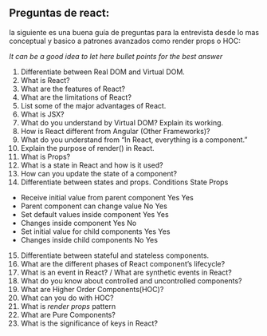 
## Preguntas de react:
la siguiente es una buena guía de preguntas para la entrevista desde lo mas conceptual y basico a patrones avanzados como render props o HOC:

*It can be a good idea to let here bullet points for the best answer*

1. Differentiate between Real DOM and Virtual DOM.
2. What is React?
3. What are the features of React? 
4. What are the limitations of React?
5. List some of the major advantages of React.
6. What is JSX?
7. What do you understand by Virtual DOM? Explain its working.
8. How is React different from Angular (Other Frameworks)?
9. What do you understand from “In React, everything is a component.”
10. Explain the purpose of render() in React.
11. What is Props?
12. What is a state in React and how is it used?
13. How can you update the state of a component?
14. Differentiate between states and props.
Conditions	State	Props
- Receive initial value from parent component	Yes	Yes
- Parent component can change value	No	Yes
- Set default values inside component	Yes	Yes
- Changes inside component	Yes	No
- Set initial value for child components	Yes	Yes
- Changes inside child components	No	Yes

15. Differentiate between stateful and stateless components.
16. What are the different phases of React component’s lifecycle?
17. What is an event in React? / What are synthetic events in React?
18. What do you know about controlled and uncontrolled components?
19. What are Higher Order Components(HOC)?
20. What can you do with HOC?
21. What is *render props* pattern
32. What are Pure Components?
33. What is the significance of keys in React?
